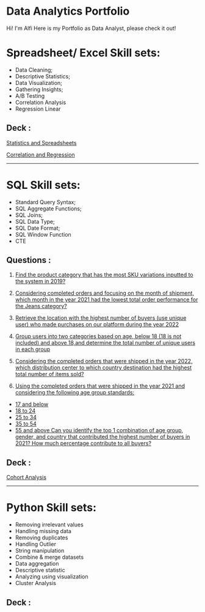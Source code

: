 # Data Analytics Portfolio

Hi! I'm Alfi
Here is my Portfolio as Data Analyst, please check it out!

# Spreadsheet/ Excel Skill sets:
- Data Cleaning;
- Descriptive Statistics;
- Data Visualization;
- Gathering Insights;
- A/B Testing
- Correlation Analysis
- Regression Linear

 ## Deck :

 <a href="https://drive.google.com/file/d/1Ya5wfJk9Q77nLF0vMskuPhKFsJqB6nHB/view?usp=sharing"> Statistics and Spreadsheets</a>

 <a href="https://drive.google.com/file/d/1fEVGO1EbcUoY1nMmL1tfLzbQz9l4Dr7-/view?usp=share_link"> Correlation and Regression</a>

----

# SQL Skill sets:

- Standard Query Syntax;
- SQL Aggregate Functions;
- SQL Joins;
- SQL Data Type;
- SQL Date Format;
- SQL Window Function
- CTE

 ## Questions :

1. <a href="https://console.cloud.google.com/bigquery?sq=279153568610:764efbf053d540869102bfd0a85866d4"> Find the product category that has the most SKU variations inputted to the system in 2019?</a>

2. <a href="https://console.cloud.google.com/bigquery?sq=279153568610:3564fdb028c84f09b9144f65e7d7bff1"> Considering completed orders and focusing on the month of shipment, which month in the year 2021 had the lowest total order performance for the Jeans category?</a>

3. <a href="https://console.cloud.google.com/bigquery?sq=279153568610:c734f7240bc74081b84c2abc52395083"> Retrieve the location with the highest number of buyers (use unique user) who made purchases on our platform during the year 2022</a>

4. <a href="https://console.cloud.google.com/bigquery?sq=279153568610:1092f0a0f85749d88017fdf951652c84"> Group users into two categories based on age, below 18 (18 is not included) and above 18,and determine the total number of unique users in each group</a>

5. <a href="https://console.cloud.google.com/bigquery?sq=279153568610:f39461ccd2bf4ce8b3a1fd65d5053f54"> Considering the completed orders that were shipped in the year 2022, which distribution center to which country destination had the highest total number of items sold?</a>

6. <a href="https://console.cloud.google.com/bigquery?sq=279153568610:b45d3f1012094304a47e1fc2e879be49"> Using the completed orders that were shipped in the year 2021 and considering the following age group standards:
- 17 and below
- 18 to 24
- 25 to 34
- 35 to 54
- 55 and above
Can you identify the top 1 combination of age group, gender, and country that contributed the highest number of buyers in 2021? How much percentage contribute to all buyers?</a>

 ## Deck :
 <a href="https://drive.google.com/file/d/1sh7g-aYHkK80zTlfhqZdGR3Fav-RSpwt/view?usp=sharing"> Cohort Analysis</a>

----

# Python Skill sets:
- Removing irrelevant values
- Handling missing data
- Removing duplicates
- Handling Outlier
- String manipulation
- Combine & merge datasets
- Data aggregation
- Descriptive statistic
- Analyzing using visualization
- Cluster Analysis

 ## Deck :
 
